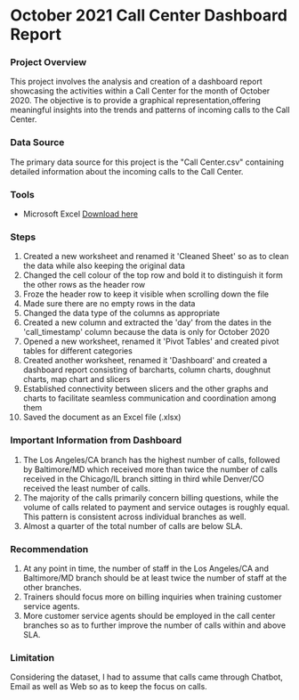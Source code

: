 # October 2021 Call Center Dashboard Report

### Project Overview

This project involves the analysis and creation of a dashboard report showcasing the activities within a Call Center for the month of October 2020. The objective is to provide a graphical representation,offering meaningful insights into the trends and patterns of incoming calls to the Call Center.

### Data Source

The primary data source for this project is the "Call Center.csv" containing detailed information about the incoming calls to the Call Center.

### Tools

- Microsoft Excel [Download here](https://www.microsoft.com/en-gb/microsoft-365/excel)

### Steps

1. Created a new worksheet and renamed it 'Cleaned Sheet' so as to clean the data while also keeping the original data
2. Changed the cell colour of the top row and bold it to distinguish it form the other rows as the header row
3. Froze the header row to keep it visible when scrolling down the file
4. Made sure there are no empty rows in the data
5. Changed the data type of the columns as appropriate
6. Created a new column and extracted the 'day' from the dates in the 'call_timestamp' column because the data is only for October 2020
7. Opened a new worksheet, renamed it 'Pivot Tables' and created pivot tables for different categories
8. Created another worksheet, renamed it 'Dashboard' and created a dashboard report consisting of barcharts, column charts, doughnut charts, map chart and slicers
9. Established connectivity between slicers and the other graphs and charts to facilitate seamless communication and coordination among them
10. Saved the document as an Excel file (.xlsx)

### Important Information from Dashboard

1. The Los Angeles/CA branch has the highest number of calls, followed by Baltimore/MD which received more than twice the number of calls received in the Chicago/IL branch sitting in third while Denver/CO received the least number of calls.
2. The majority of the calls primarily concern billing questions, while the volume of calls related to payment and service outages is roughly equal. This pattern is consistent across individual branches as well.
3. Almost a quarter of the total number of calls are below SLA.

### Recommendation

1. At any point in time, the number of staff in the Los Angeles/CA and Baltimore/MD branch should be at least twice the number of staff at the other branches.
2. Trainers should focus more on billing inquiries when training customer service agents.
3. More customer service agents should be employed in the call center branches so as to further improve the number of calls within and above SLA.

### Limitation

Considering the dataset, I had to assume that calls came through Chatbot, Email as well as Web so as to keep the focus on calls.


